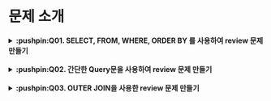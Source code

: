 # 문제 소개
<details>
    <summary><strong>:pushpin:Q01. SELECT, FROM, WHERE, ORDER BY 를 사용하여 review 문제 만들기</strong></summary><br>
    :+1:<strong>with</strong> 반재광(https://github.com/vankze34), 이재선(https://github.com/Sun1203)<br>
    :heavy_check_mark:<strong>My role</strong><br>
    &nbsp;&nbsp;&nbsp;&nbsp;&nbsp;&nbsp;1. 1, 5번 문제 제작<br>
    &nbsp;&nbsp;&nbsp;&nbsp;&nbsp;&nbsp;2. sql 파일 제작<br>
</details>
<br>
<details>
    <summary><strong>:pushpin:Q02. 간단한 Query문을 사용하여 review 문제 만들기</strong></summary>
    :+1:<strong>with</strong> 손유진(https://github.com/sonyujin95)<br>
    :heavy_check_mark:<strong>My role</strong><br>
    &nbsp;&nbsp;&nbsp;&nbsp;&nbsp;&nbsp;1. 주어진 table을 전체적인 구조 파악<br>
    &nbsp;&nbsp;&nbsp;&nbsp;&nbsp;&nbsp;2. 아이디어 제공<br>
    &nbsp;&nbsp;&nbsp;&nbsp;&nbsp;&nbsp;3. html 파일 제작<br>

</details>
<br>
<details>
    <summary><strong>:pushpin:Q03. OUTER JOIN을 사용한 review 문제 만들기</strong></summary>
    :+1:<strong>with</strong> 손정현(https://github.com/john-junghuyn), 이현수(https://github.com/Hyunsoo-Ryan-Lee)<br>
    :heavy_check_mark:<strong>My role</strong><br>
    &nbsp;&nbsp;&nbsp;&nbsp;&nbsp;&nbsp;1. 주어진 table을 전체적인 구조 파악<br>
    &nbsp;&nbsp;&nbsp;&nbsp;&nbsp;&nbsp;2. 1번 문제 제작<br>
    &nbsp;&nbsp;&nbsp;&nbsp;&nbsp;&nbsp;3. SQL 답변 제작, 팀원들 SQL 답변 피드백<br>

</details>
<br>